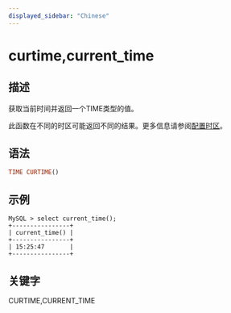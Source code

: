 ```yaml
---
displayed_sidebar: "Chinese"
---
```


# curtime,current_time

## 描述

获取当前时间并返回一个TIME类型的值。

此函数在不同的时区可能返回不同的结果。更多信息请参阅[配置时区](../../../administration/timezone.md)。

## 语法

```Haskell
TIME CURTIME()
```

## 示例

```Plain Text
MySQL > select current_time();
+----------------+
| current_time() |
+----------------+
| 15:25:47       |
+----------------+
```

## 关键字

CURTIME,CURRENT_TIME